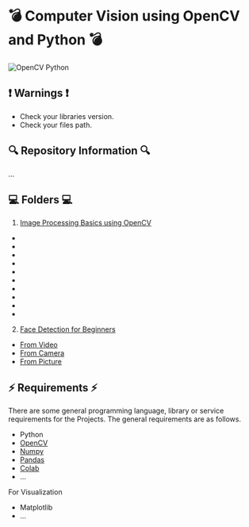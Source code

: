 # 💣 Computer Vision using OpenCV and Python 💣

![OpenCV Python](https://miro.medium.com/max/568/1*4NGm_eV4mR2gx-BcuWACYQ.png)

## ❗ Warnings ❗
* Check your libraries version.
* Check your files path.

## 🔍 Repository Information 🔍
...

## 💻 Folders 💻
1. [Image Processing Basics using OpenCV](https://github.com/alicenkbaytop/Computer-Vision-OpenCV-Python/tree/main/image_processing_with_opencv)
 * 
 * 
 * 
 * 
 * 
 * 
 *
 * 
 * 
 * 
 
2. [Face Detection for Beginners](https://github.com/alicenkbaytop/Computer-Vision-OpenCV-Python/tree/main/opencv_face_detection)
 * [From Video](https://github.com/alicenkbaytop/Computer-Vision-OpenCV-Python/tree/main/opencv_face_detection/face_det_vid)
 * [From Camera](https://github.com/alicenkbaytop/Computer-Vision-OpenCV-Python/tree/main/opencv_face_detection/face_det_cam)
 * [From Picture](https://github.com/alicenkbaytop/Computer-Vision-OpenCV-Python/tree/main/opencv_face_detection/face_det_pic)

## ⚡ Requirements ⚡

There are some general programming language, library or service requirements for the Projects. The general requirements are as follows.
 *  Python
 *  [OpenCV](https://medium.com/@baytop.alicenk/face-detection-using-python-and-opencv-for-beginners-8b45d47b37f9)
 *  [Numpy](https://medium.com/@baytop.alicenk/numpy-%C3%B6%C4%9Frenmek-0-d7b35876adfe)
 *  [Pandas](https://medium.com/@baytop.alicenk/pandas-%C3%B6%C4%9Frenmek-0-64ad05faf8e8)
 *  [Colab](https://medium.com/developer-student-clubs-altinbas/colab-guide-for-beginners-394f66b59d20)
 * ...
 
For Visualization
 *	Matplotlib
 * ...
